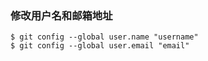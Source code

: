 ### 修改用户名和邮箱地址

```
$ git config --global user.name "username"
$ git config --global user.email "email"
```
